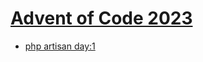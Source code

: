 # [Advent of Code 2023](https://adventofcode.com/2023)

- [php artisan day:1](app/Console/Commands/Day1Command.php)
